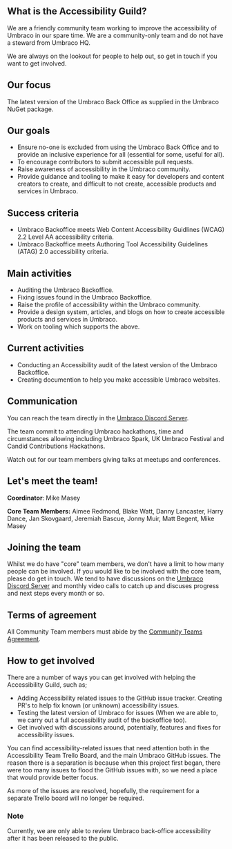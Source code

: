 ## What is the Accessibility Guild?

We are a friendly community team working to improve the accessibility of Umbraco in our spare time. We are a community-only team and do not have a steward from Umbraco HQ.

We are always on the lookout for people to help out, so get in touch if you want to get involved.

## Our focus

The latest version of the Umbraco Back Office as supplied in the Umbraco NuGet package.

## Our goals

- Ensure no-one is excluded from using the Umbraco Back Office and to provide an inclusive experience for all (essential for some, useful for all).
- To encourage contributors to submit accessible pull requests.
- Raise awareness of accessibility in the Umbraco community.
- Provide guidance and tooling to make it easy for developers and content creators to create, and difficult to not create, accessible products and services in Umbraco.

## Success criteria

- Umbraco Backoffice meets Web Content Accessibility Guidlines (WCAG) 2.2 Level AA accessibility criteria.
- Umbraco Backoffice meets Authoring Tool Accessibility Guidelines (ATAG) 2.0 accessibility criteria.

## Main activities

- Auditing the Umbraco Backoffice.
- Fixing issues found in the Umbraco Backoffice.
- Raise the profile of accessibility within the Umbraco community.
- Provide a design system, articles, and blogs on how to create accessible products and services in Umbraco.
- Work on tooling which supports the above.

## Current activities

- Conducting an Accessibility audit of the latest version of the Umbraco Backoffice.
- Creating documention to help you make accessible Umbraco websites.

## Communication

You can reach the team directly in the [Umbraco Discord Server](https://discord.gg/umbraco). 

The team commit to attending Umbraco hackathons, time and circumstances allowing including Umbraco Spark, UK Umbraco Festival and Candid Contributions Hackathons.

Watch out for our team members giving talks at meetups and conferences.

## Let's meet the team!

**Coordinator**: Mike Masey

**Core Team Members:** Aimee Redmond, Blake Watt, Danny Lancaster, Harry Dance, Jan Skovgaard, Jeremiah Bascue, Jonny Muir, Matt Begent, Mike Masey

## Joining the team

Whilst we do have "core" team members, we don't have a limit to how many people can be involved. If you would like to be involved with the core team, please do get in touch. We tend to have discussions on the [Umbraco Discord Server](https://discord.gg/umbraco) and monthly video calls to catch up and discuses progress and next steps every month or so.

## Terms of agreement

All Community Team members must abide by the [Community Teams Agreement](https://community.umbraco.com/learn-about-the-community/community-teams/community-teams-agreement/).

## How to get involved

There are a number of ways you can get involved with helping the Accessibility Guild, such as;

- Adding Accessibility related issues to the GitHub issue tracker.
Creating PR's to help fix known (or unknown) accessibility issues.
- Testing the latest version of Umbraco for issues (When we are able to, we carry out a full accessibility audit of the backoffice too).
- Get involved with discussions around, potentially, features and fixes for accessibility issues.

You can find accessibility-related issues that need attention both in the Accessibility Team Trello Board, and the main Umbraco GitHub issues. The reason there is a separation is because when this project first began, there were too many issues to flood the GitHub issues with, so we need a place that would provide better focus.

As more of the issues are resolved, hopefully, the requirement for a separate Trello board will no longer be required.

### Note

Currently, we are only able to review Umbraco back-office accessibility after it has been released to the public.